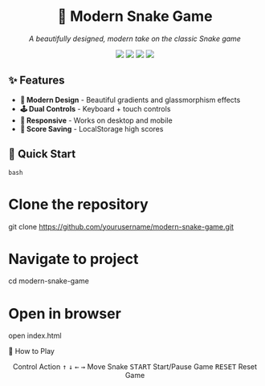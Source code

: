 <h1 align="center">🐍 Modern Snake Game</h1>

<p align="center">
  <i>A beautifully designed, modern take on the classic Snake game</i>
</p>

<p align="center">
  <img src="https://img.shields.io/badge/HTML5-E34F26?style=for-the-badge&logo=html5&logoColor=white" />
  <img src="https://img.shields.io/badge/CSS3-1572B6?style=for-the-badge&logo=css3&logoColor=white" />
  <img src="https://img.shields.io/badge/JavaScript-F7DF1E?style=for-the-badge&logo=javascript&logoColor=black" />
  <img src="https://img.shields.io/badge/Game-Snake-green?style=for-the-badge" />
</p>

## ✨ Features

- **🎨 Modern Design** - Beautiful gradients and glassmorphism effects
- **🕹️ Dual Controls** - Keyboard + touch controls  
- **📱 Responsive** - Works on desktop and mobile
- **💾 Score Saving** - LocalStorage high scores

## 🚀 Quick Start

```bash```
# Clone the repository
git clone https://github.com/yourusername/modern-snake-game.git

# Navigate to project
cd modern-snake-game

# Open in browser
open index.html


🎯 How to Play
<div align="center">
Control	Action
<kbd>↑</kbd> <kbd>↓</kbd> <kbd>←</kbd> <kbd>→</kbd>	Move Snake
<kbd>START</kbd>	Start/Pause Game
<kbd>RESET</kbd>	Reset Game
</div>
